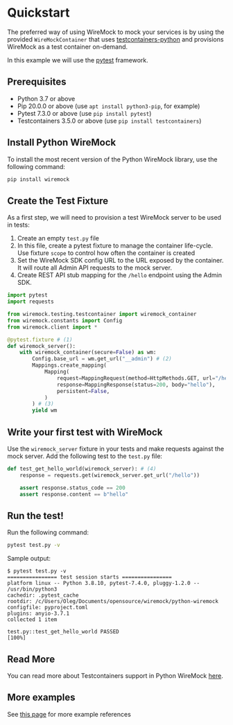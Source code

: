 # Quickstart

The preferred way of using WireMock to mock your services is by using the provided `WireMockContainer`
that uses [testcontainers-python](https://github.com/testcontainers/testcontainers-python)
and provisions WireMock as a test container on-demand.

In this example we will use the [pytest](https://docs.pytest.org/) framework.

## Prerequisites

- Python 3.7 or above
- Pip 20.0.0 or above (use `apt install python3-pip`, for example)
- Pytest 7.3.0 or above (use `pip install pytest`)
- Testcontainers 3.5.0 or above (use `pip install testcontainers`)

## Install Python WireMock

To install the most recent version of the Python WireMock library,
use the following command:

```bash
pip install wiremock
```

## Create the Test Fixture

As a first step, we will need to provision a test WireMock server to be used in tests:

1. Create an empty `test.py` file
2. In this file, create a pytest fixture to manage the container life-cycle.
   Use fixture `scope` to control how often the container is created
3. Set the WireMock SDK config URL to the URL exposed by the container.
   It will route all Admin API requests to
   the mock server.
4. Create REST API stub mapping for the `/hello` endpoint using the Admin SDK.

```python
import pytest
import requests

from wiremock.testing.testcontainer import wiremock_container
from wiremock.constants import Config
from wiremock.client import *

@pytest.fixture # (1)
def wiremock_server():
    with wiremock_container(secure=False) as wm:
        Config.base_url = wm.get_url("__admin") # (2)
        Mappings.create_mapping(
            Mapping(
                request=MappingRequest(method=HttpMethods.GET, url="/hello"),
                response=MappingResponse(status=200, body="hello"),
                persistent=False,
            )
        ) # (3)      
        yield wm
```

## Write your first test with WireMock

Use the `wiremock_server` fixture in your tests and make requests against the mock server.
Add the following test to the `test.py` file:

```python
def test_get_hello_world(wiremock_server): # (4)
    response = requests.get(wiremock_server.get_url("/hello"))

    assert response.status_code == 200
    assert response.content == b"hello"
```

## Run the test!

Run the following command:

```bash
pytest test.py -v
```

Sample output:

```
$ pytest test.py -v
================ test session starts ================
platform linux -- Python 3.8.10, pytest-7.4.0, pluggy-1.2.0 -- /usr/bin/python3
cachedir: .pytest_cache
rootdir: /c/Users/Oleg/Documents/opensource/wiremock/python-wiremock
configfile: pyproject.toml
plugins: anyio-3.7.1
collected 1 item

test.py::test_get_hello_world PASSED                                [100%]
```

## Read More

You can read more about Testcontainers support in Python WireMock [here](./testcontainers.md).

## More examples

See [this page](./examples.md) for more example references
